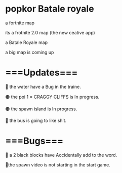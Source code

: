 # popkor Batale royale

a fortnite  map


its a frotnite 2.0 map (the new ceative app)
  
a Batale Royale map 

a big map is coming up


# ===Updates===

🔴 the water have a Bug in the traine.


🟠 the poi 1 = CRAGGY CLIFFS is In progress.

🟠 the spawn island is In progress.

🔴 the bus is going to like shit.

# ===Bugs===

🔴 a 2 black blocks have Accidentally
add to the word.

🔴the spawn video is not starting in the start game. 
